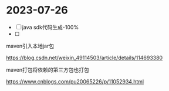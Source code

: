 # 2023-07-26

- [ ] java sdk代码生成-100%
- [ ] 





maven引入本地jar包

https://blog.csdn.net/weixin_49114503/article/details/114693380



maven打包将依赖的第三方包也打包

https://www.cnblogs.com/pu20065226/p/11052934.html









